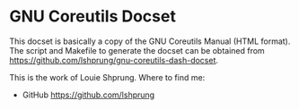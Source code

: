 GNU Coreutils Docset
===================

This docset is basically a copy of the GNU Coreutils Manual (HTML format). The
script and Makefile to generate the docset can be obtained from
<https://github.com/lshprung/gnu-coreutils-dash-docset>.

This is the work of Louie Shprung. Where to find me:

- GitHub <https://github.com/lshprung>

